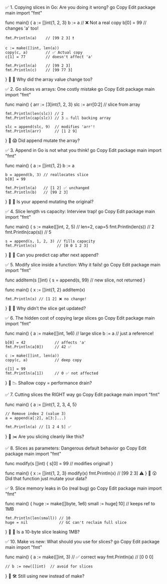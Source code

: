 ✅ 1. Copying slices in Go: Are you doing it wrong?
go
Copy
Edit
package main
import "fmt"

func main() {
	a := []int{1, 2, 3}
	b := a            // ❌ Not a real copy
	b[0] = 99         // changes 'a' too!

    fmt.Println(a)    // [99 2 3] ❗

    c := make([]int, len(a))
	copy(c, a)        // ✅ Actual copy
	c[1] = 77         // doesn't affect 'a'

    fmt.Println(a)    // [99 2 3]
	fmt.Println(c)    // [99 77 3]
}
🧠 🤯 Why did the array value change too?

✅ 2. Go slices vs arrays: One costly mistake
go
Copy
Edit
package main
import "fmt"

func main() {
	arr := [3]int{1, 2, 3}
	slc := arr[0:2] // slice from array

    fmt.Println(len(slc)) // 2
	fmt.Println(cap(slc)) // 3 ⚠️ full backing array

    slc = append(slc, 9)  // modifies 'arr'!
	fmt.Println(arr)      // [1 2 9]
}
🧠 😱 Did append mutate the array?

✅ 3. Append in Go is not what you think!
go
Copy
Edit
package main
import "fmt"

func main() {
	a := []int{1, 2}
	b := a

    b = append(b, 3) // reallocates slice
	b[0] = 99

    fmt.Println(a)   // [1 2] ✅ unchanged
	fmt.Println(b)   // [99 2 3]
}
🧠 👀 Is your append mutating the original?

✅ 4. Slice length vs capacity: Interview trap!
go
Copy
Edit
package main
import "fmt"

func main() {
	s := make([]int, 2, 5) // len=2, cap=5
	fmt.Println(len(s))    // 2
	fmt.Println(cap(s))    // 5

    s = append(s, 1, 2, 3) // fills capacity
	fmt.Println(s)         // [0 0 1 2 3]
}
🧠 🎯 Can you predict cap after next append?

✅ 5. Modify slice inside a function: Why it fails!
go
Copy
Edit
package main
import "fmt"

func addItem(s []int) {
	s = append(s, 99) // new slice, not returned
}

func main() {
	x := []int{1, 2}
	addItem(x)

    fmt.Println(x) // [1 2] ❌ no change!
}
🧠 🤔 Why didn’t the slice get updated?

✅ 6. The hidden cost of copying large slices
go
Copy
Edit
package main
import "fmt"

func main() {
	a := make([]int, 1e6) // large slice
	b := a                // just a reference!

    b[0] = 42             // affects 'a'
	fmt.Println(a[0])     // 42 ✅

    c := make([]int, len(a))
	copy(c, a)            // deep copy

    c[1] = 99
	fmt.Println(a[1])     // 0 ✅ not affected
}
🧠 📉 Shallow copy = performance drain?

✅ 7. Cutting slices the RIGHT way
go
Copy
Edit
package main
import "fmt"

func main() {
	a := []int{1, 2, 3, 4, 5}

    // Remove index 2 (value 3)
	a = append(a[:2], a[3:]...)

    fmt.Println(a) // [1 2 4 5] ✅
}
🧠 ✂️ Are you slicing cleanly like this?

✅ 8. Slices as parameters: Dangerous default behavior
go
Copy
Edit
package main
import "fmt"

func modify(s []int) {
	s[0] = 99 // modifies original!
}

func main() {
	x := []int{1, 2, 3}
	modify(x)
	fmt.Println(x) // [99 2 3] ⚠️
}
🧠 😲 Did that function just mutate your data?

✅ 9. Slice memory leaks in Go (real bug)
go
Copy
Edit
package main
import "fmt"

func main() {
	huge := make([]byte, 1e6)
	small := huge[:10]     // keeps ref to 1MB

    fmt.Println(len(small)) // 10
	huge = nil              // GC can't reclaim full slice
}
🧠 🧠 Is a 10-byte slice leaking 1MB?

✅ 10. Make vs new: What should you use for slices?
go
Copy
Edit
package main
import "fmt"

func main() {
	a := make([]int, 3) // ✅ correct way
	fmt.Println(a)      // [0 0 0]

    // b := new([]int)  // avoid for slices
}
🧠 🛠️ Still using new instead of make?
